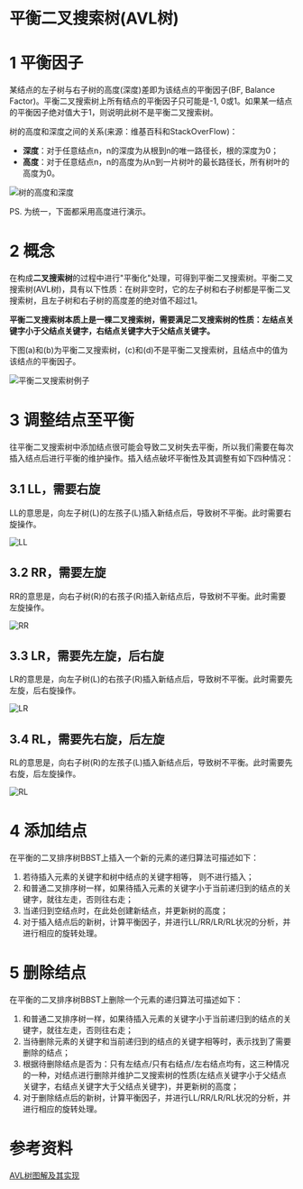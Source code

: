 # 平衡二叉搜索树(AVL树)

# 1 平衡因子

某结点的左子树与右子树的高度(深度)差即为该结点的平衡因子(BF, Balance Factor)。平衡二叉搜索树上所有结点的平衡因子只可能是-1, 0或1。如果某一结点的平衡因子绝对值大于1，则说明此树不是平衡二叉搜索树。

树的高度和深度之间的关系(来源：维基百科和StackOverFlow)：

- **深度**：对于任意结点n，n的深度为从根到n的唯一路径长，根的深度为0；
- **高度**：对于任意结点n，n的高度为从n到一片树叶的最长路径长，所有树叶的高度为0。

![树的高度和深度](images/树的高度和深度.png)

PS. 为统一，下面都采用高度进行演示。

# 2 概念

在构成**二叉搜索树**的过程中进行"平衡化"处理，可得到平衡二叉搜索树。平衡二叉搜索树(AVL树)，具有以下性质：在树非空时，它的左子树和右子树都是平衡二叉搜索树，且左子树和右子树的高度差的绝对值不超过1。

**平衡二叉搜索树本质上是一棵二叉搜索树，需要满足二叉搜索树的性质：左结点关键字小于父结点关键字，右结点关键字大于父结点关键字。**

下图(a)和(b)为平衡二叉搜索树，(c)和(d)不是平衡二叉搜索树，且结点中的值为该结点的平衡因子。

![平衡二叉搜索树例子](images/平衡二叉搜索树例子.jpg)

# 3 调整结点至平衡

往平衡二叉搜索树中添加结点很可能会导致二叉树失去平衡，所以我们需要在每次插入结点后进行平衡的维护操作。插入结点破坏平衡性及其调整有如下四种情况：

## 3.1 LL，需要右旋

LL的意思是，向左子树(L)的左孩子(L)插入新结点后，导致树不平衡。此时需要右旋操作。

![LL](images/LL.jpg)

## 3.2 RR，需要左旋

RR的意思是，向右子树(R)的右孩子(R)插入新结点后，导致树不平衡。此时需要左旋操作。

![RR](images/RR.jpg)

## 3.3 LR，需要先左旋，后右旋

LR的意思是，向左子树(L)的右孩子(R)插入新结点后，导致树不平衡。此时需要先左旋，后右旋操作。

![LR](images/LR.jpg)

## 3.4 RL，需要先右旋，后左旋

RL的意思是，向右子树(R)的左孩子(L)插入新结点后，导致树不平衡。此时需要先右旋，后左旋操作。

![RL](images/RL.jpg)

# 4 添加结点

在平衡的二叉排序树BBST上插入一个新的元素的递归算法可描述如下：

1. 若待插入元素的关键字和树中结点的关键字相等， 则不进行插入；
2. 和普通二叉排序树一样，如果待插入元素的关键字小于当前递归到的结点的关键字，就往左走，否则往右走；
3. 当递归到空结点时，在此处创建新结点，并更新树的高度；
4. 对于插入结点后的新树，计算平衡因子，并进行LL/RR/LR/RL状况的分析，并进行相应的旋转处理。

# 5 删除结点

在平衡的二叉排序树BBST上删除一个元素的递归算法可描述如下：

1. 和普通二叉排序树一样，如果待插入元素的关键字小于当前递归到的结点的关键字，就往左走，否则往右走；
2. 当待删除元素的关键字和当前递归到的结点的关键字相等时，表示找到了需要删除的结点；
3. 根据待删除结点是否为：只有左结点/只有右结点/左右结点均有，这三种情况的一种，对结点进行删除并维护二叉搜索树的性质(左结点关键字小于父结点关键字，右结点关键字大于父结点关键字)，并更新树的高度；
4. 对于删除结点后的新树，计算平衡因子，并进行LL/RR/LR/RL状况的分析，并进行相应的旋转处理。

# 参考资料

[AVL树图解及其实现](https://blog.csdn.net/qq_25343557/article/details/89110319)